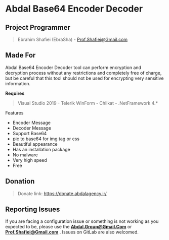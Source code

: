 # Abdal Base64 Encoder Decoder

## Project Programmer
> Ebrahim Shafiei (EbraSha) - Prof.Shafiei@Gmail.com

## Made For 



Abdal Base64 Encoder Decoder tool can perform encryption and decryption process without any restrictions and completely free of charge, but be careful that this tool should not be used for encrypting very sensitive information.


**Requires**
> Visual Studio 2019 - Telerik WinForm - Chilkat - .NetFramework 4.*
>


Features

- Encoder Message
- Decoder Message
- Support Base64
- pic to base64 for img tag or css
- Beautiful appearance
- Has an installation package
- No malware
- Very high speed
- Free


## Donation 
> Donate link: https://donate.abdalagency.ir/ 



## Reporting Issues

If you are facing a configuration issue or something is not working as you expected to be, please use the **Abdal.Group@Gmail.Com** or **Prof.Shafiei@Gmail.com** . Issues on GitLab are also welcomed.
